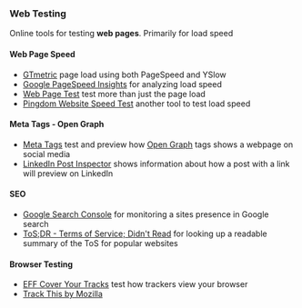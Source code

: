 ### Web Testing

Online tools for testing **web pages**. Primarily for load speed

#### Web Page Speed

* [GTmetric](https://gtmetrix.com/) page load using both PageSpeed and YSlow
* [Google PageSpeed Insights](https://developers.google.com/speed/pagespeed/insights/) for analyzing load speed
* [Web Page Test](https://webpagetest.org/) test more than just the page load
* [Pingdom Website Speed Test](https://tools.pingdom.com/) another tool to test load speed

#### Meta Tags - Open Graph

* [Meta Tags](https://metatags.io/) test and preview how [Open Graph](https://ogp.me/) tags shows a webpage on social media
* [LinkedIn Post Inspector](https://www.linkedin.com/post-inspector/) shows information about how a post with a link will preview on LinkedIn

#### SEO

* [Google Search Console](https://search.google.com/search-console) for monitoring a sites presence in Google search
* [ToS;DR - Terms of Service; Didn't Read](https://tosdr.org/) for looking up a readable summary of the ToS for popular websites

#### Browser Testing

* [EFF Cover Your Tracks](https://coveryourtracks.eff.org/) test how trackers view your browser
* [Track This by Mozilla](https://trackthis.link/)
